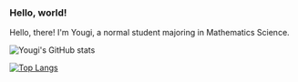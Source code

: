 ### Hello, world! 

Hello, there! I'm Yougi, a normal student majoring in Mathematics Science. 

![Yougi's GitHub stats](https://github-readme-stats.vercel.app/api?username=Westlifers&count_private=true&show_icons=true)

[![Top Langs](https://github-readme-stats.vercel.app/api/top-langs/?username=Westlifers&hide=html,css)](https://github.com/anuraghazra/github-readme-stats)
